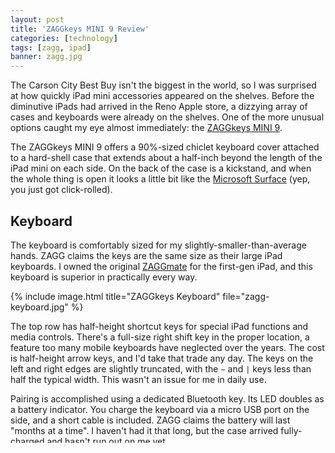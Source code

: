 ```yaml
---
layout: post
title: 'ZAGGkeys MINI 9 Review'
categories: [technology]
tags: [zagg, ipad]
banner: zagg.jpg
---
```


The Carson City Best Buy isn't the biggest in the world, so I was surprised at how quickly iPad mini accessories appeared on the shelves. Before the diminutive iPads had arrived in the Reno Apple store, a dizzying array of cases and keyboards were already on the shelves. One of the more unusual options caught my eye almost immediately: the [ZAGGkeys MINI 9](http://www.zagg.com/keyboard-cases/index.php#zaggkeys-mini-9+ipad-mini).

The ZAGGkeys MINI 9 offers a 90%-sized chiclet keyboard cover attached to a hard-shell case that extends about a half-inch beyond the length of the iPad mini on each side. On the back of the case is a kickstand, and when the whole thing is open it looks a little bit like the [Microsoft Surface](http://m.youtube.com/#/watch?v=U7UlE-o8DQQ&desktop_uri=%2Fwatch%3Fv%3DU7UlE-o8DQQ) (yep, you just got click-rolled).

## Keyboard

The keyboard is comfortably sized for my slightly-smaller-than-average hands. ZAGG claims the keys are the same size as their large iPad keyboards. I owned the original [ZAGGmate](http://www.zagg.com/keyboard-cases/index.php#zaggmate+ipad-1) for the first-gen iPad, and this keyboard is superior in practically every way. 

{% include image.html title="ZAGGkeys Keyboard" file="zagg-keyboard.jpg" %}

The top row has half-height shortcut keys for special iPad functions and media controls. There's a full-size right shift key in the proper location, a feature too many mobile keyboards have neglected over the years. The cost is half-height arrow keys, and I'd take that trade any day. The keys on the left and right edges are slightly truncated, with the <code>~</code> and <code>|</code> keys less than half the typical width. This wasn't an issue for me in daily use.

Pairing is accomplished using a dedicated Bluetooth key. Its LED doubles as a battery indicator. You charge the keyboard via a micro USB port on the side, and a short cable is included. ZAGG claims the battery will last "months at a time". I haven't had it that long, but the case arrived fully-charged and hasn't run out on me yet.

## Case

This thing is pretty big compared to the iPad itself. That's a limitation of the keyboard, and whether it's acceptable will depend on your personal taste.

{% include image.html title="Size Comparison" file="zagg-size.jpg" %}

The body is made out of strong, thick plastic, with nice-feeling synthetic leather on the outside. Overall build quality is high. It doubt this thing would break easily. 

The iPad is held in place via two internal grooves that aren't much more than notches in the housing. You have to pop your iPad into the hard plastic shell, and that's where it gets a little scary. This was easily the least pleasant part of the experience, because it requires *a lot* of force to get the iPad seated in the grooves. The first time I tried, the pressure of my fingers distorted the iPad's LCD, and I almost quit using the ZAGG right then and there. 

Eventually I settled on the following technique:

1. Lay the button side of the iPad in place inside the upper groove.
2. With your thumbs, press on the bottom corners until they snap into place in the lower groove.
3. Gently but firmly run a thumb along the lower edge of the iPad until it fully snaps into place.

Once in place, the iPad isn't going anywhere. It's very secure, and almost as difficult to pop out as get in. The case is deep, and I think that's because ZAGG didn't want the keyboard or battery bulge to touch the iPad itself. There are cutouts for the camera, buttons, headphone jack and Lightning port, although the last two seem a bit ridiculous given the half-inch gap between the edge of the shell and the ports themselves.

There's a kickstand on the back of the case that holds it in a useful landscape position. It requires the weight of the iPad to sit properly. When everything is closed the iPad is very well protected, and while a little heavy it's not outlandish.

## Daily Use

Let's be honest. You're probably not going to be using this thing unless you're typing on it or transporting it. The keyboard does wrap around the back, and assuming that you turn the keyboard's power off you can hold the iPad in portrait mode without too much trouble. Still, it's not an optimal experience for such a thin and light device

I mentioned earlier that the ZAGGkeys MINI 9 has a similar configuration to the Microsoft Surface, and that means it shares several limitations. The kickstand isn't really usable on your lap or even on a soft surface like a couch. On the other hand, if you fold the kickstand you can lay it flat on your thighs, an arrangement that was more functional than I expected.

Typing is where this case shines, and I found the experience nearly as good as a dedicated full-size keyboard. I wrote this review from my couch on an end table in our family room and it was about as pleasant as writing on a laptop. 

My personal use case is as a keyboard to leave in my car or take on airline flights. I commute once or twice a week to fly with my reserve squadron. While I [always carry my iPad mini](http://www.macstories.net/stories/ipad-in-real-life-erik-hess-f-5n-tiger-ii-pilot/) and rarely need a full laptop, it's nice to have a keyboard around for contingencies. This is definitely the case now that I've switched away from the full-size iPad, as typing on the mini's tiny screen is pretty painful.

While I haven't tried it yet, the setup seems like the perfect size for an airline tray-table. I've found myself wanting to break out a laptop in-flight less and less these days, but for typing, reading or movie watching this could be a useful tool. The kickstand is quite a bit more stable than the smart cover in an upright position.

## Conclusion

The ZAGGkeys MINI 9 isn't a case you'll want to keep your iPad mini in all day, every day. But if you're looking to carry a compact keyboard that lets you type on your mini in comfort, this might be the case for you. It's big, but no bigger than required to do the job right. For me, this quirky little case is a keeper.

### Goods
* Smallest good keyboard I've used
* Full-size right shift key
* Solid construction

### Others
* A lot bulkier than your iPad mini
* Scary difficult to get the iPad in or out
* Kickstand only works on hard surfaces